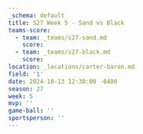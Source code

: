 ```yaml
---
_schema: default
title: S27 Week 5 - Sand vs Black
teams-score:
  - team: _teams/s27-sand.md
    score:
  - team: _teams/s27-black.md
    score:
location: _locations/carter-baron.md
field: '1'
date: 2024-10-13 12:30:00 -0400
season: 27
week: 5
mvp: ''
game-ball: ''
sportsperson: ''
---
```

